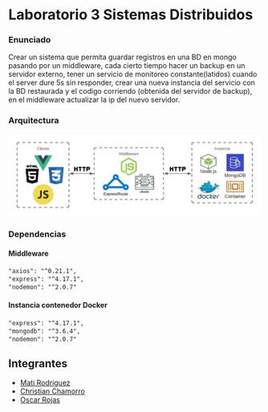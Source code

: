 # Laboratorio 3 Sistemas Distribuidos

### Enunciado
Crear un sistema que permita guardar registros en una BD en mongo pasando por un middleware, cada cierto tiempo hacer un backup en un servidor externo, tener un servicio de monitoreo constante(latidos) cuando el server dure 5s sin responder, crear una nueva instancia del servicio con la BD restaurada y el codigo corriendo (obtenida del servidor de backup), en el middleware actualizar la ip del nuevo servidor.

### Arquitectura
![arquitectura](lab3.jpeg)

### Dependencias
#### Middleware
```
"axios": "^0.21.1",
"express": "^4.17.1",
"nodemon": "^2.0.7"
```
#### Instancia contenedor Docker
```
"express": "^4.17.1",
"mongodb": "^3.6.4",
"nodemon": "^2.0.7"
```

## Integrantes
- [Mati Rodriguez](https://github.com/limarosa29)
- [Christian Chamorro](https://github.com/cris201497https://github.com/limarosa291130)
- [Oscar Rojas](https://github.com/augusticor)
